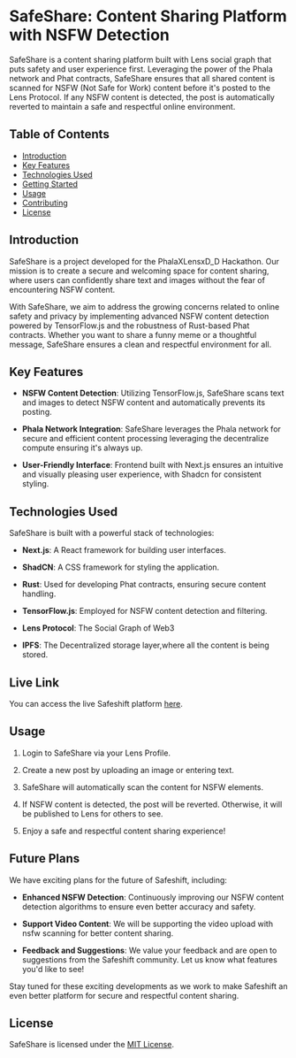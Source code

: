 # SafeShare: Content Sharing Platform with NSFW Detection


SafeShare is a content sharing platform built with Lens social graph that puts safety and user experience first. Leveraging the power of the Phala network and Phat contracts, SafeShare ensures that all shared content is scanned for NSFW (Not Safe for Work) content before it's posted to the Lens Protocol. If any NSFW content is detected, the post is automatically reverted to maintain a safe and respectful online environment.

## Table of Contents

- [Introduction](#introduction)
- [Key Features](#key-features)
- [Technologies Used](#technologies-used)
- [Getting Started](#getting-started)
- [Usage](#usage)
- [Contributing](#contributing)
- [License](#license)

## Introduction

SafeShare is a project developed for the PhalaXLensxD_D Hackathon. Our mission is to create a secure and welcoming space for content sharing, where users can confidently share text and images without the fear of encountering NSFW content.

With SafeShare, we aim to address the growing concerns related to online safety and privacy by implementing advanced NSFW content detection powered by TensorFlow.js and the robustness of Rust-based Phat contracts. Whether you want to share a funny meme or a thoughtful message, SafeShare ensures a clean and respectful environment for all.

## Key Features

- **NSFW Content Detection**: Utilizing TensorFlow.js, SafeShare scans text and images to detect NSFW content and automatically prevents its posting.

- **Phala Network Integration**: SafeShare leverages the Phala network for secure and efficient content processing leveraging the decentralize compute ensuring it's always up.

- **User-Friendly Interface**: Frontend built with Next.js ensures an intuitive and visually pleasing user experience, with Shadcn for consistent styling.

## Technologies Used

SafeShare is built with a powerful stack of technologies:

- **Next.js**: A React framework for building user interfaces.

- **ShadCN**: A CSS framework for styling the application.

- **Rust**: Used for developing Phat contracts, ensuring secure content handling.

- **TensorFlow.js**: Employed for NSFW content detection and filtering.

- **Lens Protocol**: The Social Graph of Web3

- **IPFS**: The Decentralized storage layer,where all the content is being stored.

## Live Link

You can access the live Safeshift platform [here](https://www.safeshift.vercel.app).


## Usage

1. Login to SafeShare  via your Lens Profile.

2. Create a new post by uploading an image or entering text.

3. SafeShare will automatically scan the content for NSFW elements.

4. If NSFW content is detected, the post will be reverted. Otherwise, it will be published to Lens for others to see.

5. Enjoy a safe and respectful content sharing experience!

## Future Plans

We have exciting plans for the future of Safeshift, including:

- **Enhanced NSFW Detection**: Continuously improving our NSFW content detection algorithms to ensure even better accuracy and safety.

- **Support Video Content**: We will be supporting the video upload with nsfw scanning for better content sharing.

- **Feedback and Suggestions**: We value your feedback and are open to suggestions from the Safeshift community. Let us know what features you'd like to see!

Stay tuned for these exciting developments as we work to make Safeshift an even better platform for secure and respectful content sharing.


## License

SafeShare is licensed under the [MIT License](LICENSE).
